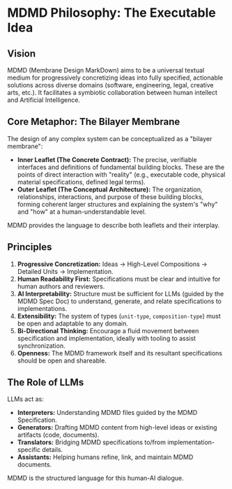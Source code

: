 # MDMD Philosophy: The Executable Idea

## Vision

MDMD (Membrane Design MarkDown) aims to be a universal textual medium for progressively concretizing ideas into fully specified, actionable solutions across diverse domains (software, engineering, legal, creative arts, etc.). It facilitates a symbiotic collaboration between human intellect and Artificial Intelligence.

## Core Metaphor: The Bilayer Membrane

The design of any complex system can be conceptualized as a "bilayer membrane":

- **Inner Leaflet (The Concrete Contract):** The precise, verifiable interfaces and definitions of fundamental building blocks. These are the points of direct interaction with "reality" (e.g., executable code, physical material specifications, defined legal terms).
- **Outer Leaflet (The Conceptual Architecture):** The organization, relationships, interactions, and purpose of these building blocks, forming coherent larger structures and explaining the system's "why" and "how" at a human-understandable level.

MDMD provides the language to describe both leaflets and their interplay.

## Principles

1.  **Progressive Concretization:** Ideas -> High-Level Compositions -> Detailed Units -> Implementation.
2.  **Human Readability First:** Specifications must be clear and intuitive for human authors and reviewers.
3.  **AI Interpretability:** Structure must be sufficient for LLMs (guided by the MDMD Spec Doc) to understand, generate, and relate specifications to implementations.
4.  **Extensibility:** The system of types (`unit-type`, `composition-type`) must be open and adaptable to any domain.
5.  **Bi-Directional Thinking:** Encourage a fluid movement between specification and implementation, ideally with tooling to assist synchronization.
6.  **Openness:** The MDMD framework itself and its resultant specifications should be open and shareable.

## The Role of LLMs

LLMs act as:

- **Interpreters:** Understanding MDMD files guided by the MDMD Specification.
- **Generators:** Drafting MDMD content from high-level ideas or existing artifacts (code, documents).
- **Translators:** Bridging MDMD specifications to/from implementation-specific details.
- **Assistants:** Helping humans refine, link, and maintain MDMD documents.

MDMD is the structured language for this human-AI dialogue.
